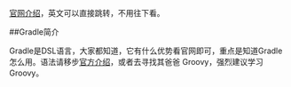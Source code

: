 [官网介绍](http://tools.android.com/tech-docs/new-build-system/user-guide#TOC-Basic-Project)，英文可以直接跳转，不用往下看。

##Gradle简介

Gradle是DSL语言，大家都知道，它有什么优势看官网即可，重点是知道Gradle怎么用。语法请移步[官方介绍](http://google.github.io/android-gradle-dsl/current/)，或者去寻找其爸爸 Groovy，强烈建议学习Groovy。
